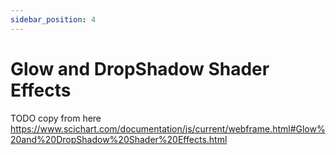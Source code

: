 ```yaml
---
sidebar_position: 4
---
```


# Glow and DropShadow Shader Effects

TODO
copy from here https://www.scichart.com/documentation/js/current/webframe.html#Glow%20and%20DropShadow%20Shader%20Effects.html